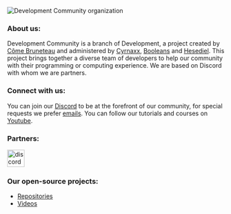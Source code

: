 ![Development Community organization](https://media.discordapp.net/attachments/668301486396014622/1039278089479401522/banner_development_community.png?width=900&height=371)

<h3>About us:</h3>
Development Community is a branch of Development, a project created by <a href="https://github.com/SUPRAZY-DEV">Côme Bruneteau</a> and administered by <a href="https://github.com/Cyrnax24">Cyrnaxx</a>, <a href="https://github.com/booleans-oss">Booleans</a> and <a href="https://github.com/Hesedi3l">Hesediel</a>. This project brings together a diverse team of developers to help our community with their programming or computing experience. We are based on Discord with whom we are partners.

<h3>Connect with us:</h3>
You can join our <a href="https://discord.gg/dev-community">Discord</a> to be at the forefront of our community, for special requests we prefer <a href="mailto:comebruneteaupro@gmail.com">emails</a>. You can follow our tutorials and courses on <a href="https://youtube.com/DevelopmentCommunityFR">Youtube</a>.

<h3>Partners:</h3>
<p align="left">
<a href="https://discord.com/"><img src="https://logodownload.org/wp-content/uploads/2017/11/discord-logo-0.png" alt="discord" width="40" height="40"/></a>
</p>

<h3>Our open-source projects:</h3>

* <a href="https://github.com/orgs/development-community/repositories">Repositories</a>
* <a href="https://www.youtube.com/@DevelopmentCommunityFR/videos" target="_blank">Videos</a>
